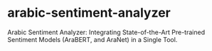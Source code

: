 # arabic-sentiment-analyzer
Arabic Sentiment Analyzer: Integrating State-of-the-Art Pre-trained Sentiment Models (AraBERT, and AraNet) in a Single Tool.
